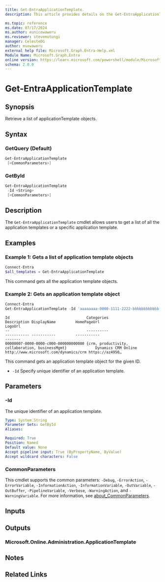 ```yaml
---
title: Get-EntraApplicationTemplate.
description: This article provides details on the Get-EntraApplicationTemplate command.

ms.topic: reference
ms.date: 07/17/2024
ms.author: eunicewaweru
ms.reviewer: stevemutungi
manager: CelesteDG
author: msewaweru
external help file: Microsoft.Graph.Entra-Help.xml
Module Name: Microsoft.Graph.Entra
online version: https://learn.microsoft.com/powershell/module/Microsoft.Graph.Entra/Get-EntraApplicationTemplate
schema: 2.0.0
---
```


# Get-EntraApplicationTemplate

## Synopsis

Retrieve a list of applicationTemplate objects.

## Syntax

### GetQuery (Default)

```powershell
Get-EntraApplicationTemplate 
 [<CommonParameters>]
```

### GetById

```powershell
Get-EntraApplicationTemplate 
 -Id <String> 
 [<CommonParameters>]
```

## Description

The `Get-EntraApplicationTemplate` cmdlet allows users to get a list of all the application templates or a specific application template.

## Examples

### Example 1: Gets a list of application template objects

```powershell
Connect-Entra
$all_templates = Get-EntraApplicationTemplate
```

This command gets all the application template objects.

### Example 2: Gets an application template object

```powershell
Connect-Entra
Get-EntraApplicationTemplate -Id 'aaaaaaaa-0000-1111-2222-bbbbbbbbbbbb'
```

```Output
Id                                   Categories                                       Description DisplayName         HomePageUrl                           LogoUrl
--                                   ----------                                       ----------- -----------         -----------                           -------
00000007-0000-0000-c000-000000000000 {crm, productivity, collaboration, businessMgmt}             Dynamics CRM Online http://www.microsoft.com/dynamics/crm https://az4950…
```

This command gets an application template object for the given ID.

- `-Id` Specify unique identifier of an application template.

## Parameters

### -Id

The unique identifier of an application template.

```yaml
Type: System.String
Parameter Sets: GetById
Aliases:

Required: True
Position: Named
Default value: None
Accept pipeline input: True (ByPropertyName, ByValue)
Accept wildcard characters: False
```

### CommonParameters

This cmdlet supports the common parameters: `-Debug`, `-ErrorAction`, `-ErrorVariable`, `-InformationAction`, `-InformationVariable`, `-OutVariable`, `-OutBuffer`, `-PipelineVariable`, `-Verbose`, `-WarningAction`, and `-WarningVariable`. For more information, see [about_CommonParameters](https://go.microsoft.com/fwlink/?LinkID=113216).

## Inputs

## Outputs

### Microsoft.Online.Administration.ApplicationTemplate

## Notes

## Related Links
